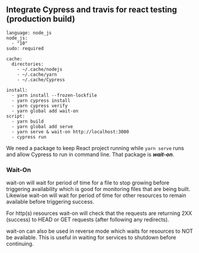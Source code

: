 ## Integrate Cypress and travis for react testing  (production build)
```
language: node_js
node_js:
  - "10"
sudo: required

cache:
  directories:
    - ~/.cache/nodejs
    - ~/.cache/yarn
    - ~/.cache/Cypress

install:
  - yarn install --frozen-lockfile
  - yarn cypress install
  - yarn cypress verify
  - yarn global add wait-on
script:
  - yarn build
  - yarn global add serve
  - yarn serve & wait-on http://localhost:3000
  - cypress run
```

We need a package to keep React project running while `yarn serve` runs and allow Cypress to run in command line.
That package is _**wait-on**_.

### Wait-On
wait-on will wait for period of time for a file to stop growing before triggering availability which is good for 
monitoring files that are being built. Likewise wait-on will wait for period of time for other resources to remain 
available before triggering success.

For http(s) resources wait-on will check that the requests are returning 2XX (success) to HEAD or GET requests 
(after following any redirects).

wait-on can also be used in reverse mode which waits for resources to NOT be available. This is useful in waiting for 
services to shutdown before continuing.